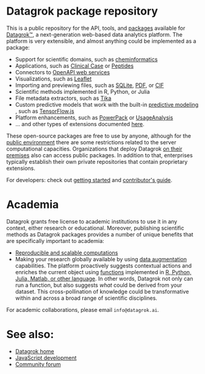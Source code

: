 <!-- TITLE: Datagrok package repository -->
<!-- SUBTITLE: -->

# Datagrok package repository

This is a public repository for the API, tools, and [packages](https://datagrok.ai/help/develop/develop#packages)
available for [Datagrok™](https://datagrok.ai), a next-generation web-based data analytics platform. The platform is
very extensible, and almost anything could be implemented as a package:

* Support for scientific domains, such as [cheminformatics](../../packages/Chem/README.md)
* Applications, such as [Clinical Case](../../packages/ClinicalCase/README.md)
  or [Peptides](../../packages/Peptides/README.md)
* Connectors to [OpenAPI web services](https://github.com/datagrok-ai/public/tree/master/packages/Swaggers)
* Visualizations, such as [Leaflet](../../packages/Leaflet/README.md)
* Importing and previewing files, such as
  [SQLite](../../packages/SQLite),
  [PDF](../../packages/PdfViewer/README.md), or
  [CIF](../../packages/NglViewer/README.md)
* Scientific methods implemented in R, Python, or Julia
* File metadata extractors, such as [Tika](../../packages/Tika/README.md)
* Custom predictive models that work with the built-in [predictive modeling](../learn/predictive-modeling.md)
  , such as [TensorFlow.js](../../packages/TensorFlow.js/README.md)
* Platform enhancements, such as [PowerPack](../../packages/PowerPack/README.md)
  or [UsageAnalysis](../../packages/UsageAnalysis)
* ... and other types of extensions documented [here](../develop/extending-and-customizing.md).

These open-source packages are free to use by anyone, although for the [public environment](https://public.datagrok.ai)
there are some restrictions related to the server computational capacities. Organizations that deploy Datagrok
[on their premises](../develop/admin/architecture.md#deployment) also can access public packages. In addition to that,
enterprises typically establish their own private repositories that contain proprietary extensions.

For developers: check out [getting started](../develop/develop.md)
and [contributor's guide](../../CONTRIB.md).

# Academia

Datagrok grants free license to academic institutions to use it in any context, either research or educational.
Moreover, publishing scientific methods as Datagrok packages provides a number of unique benefits that are specifically
important to academia:

* [Reproducible and scalable computations](../compute/compute.md)
* Making your research globally available by using [data augmentation](../discover/data-augmentation.md) capabilities.
  The platform proactively suggests contextual actions and enriches the current object
  using [functions](../overview/functions/function.md)
  implemented in [R, Python, Julia, Matlab, or other language](../compute/scripting.md). In other words, Datagrok not
  only can run a function, but also suggests _what_ could be derived from your dataset. This cross-pollination of
  knowledge could be transformative within and across a broad range of scientific disciplines.

For academic collaborations, please email `info@datagrok.ai`.

# See also:

* [Datagrok home](https://datagrok.ai/)
* [JavaScript development](https://datagrok.ai/help/develop/develop)
* [Community forum](https://community.datagrok.ai/)